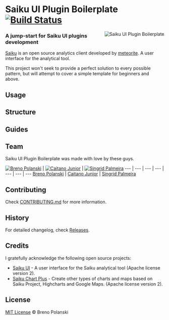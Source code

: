 # Saiku UI Plugin Boilerplate [![Build Status](https://travis-ci.org/brenopolanski/saiku-plugin-boilerplate.svg?branch=master)](https://travis-ci.org/brenopolanski/saiku-plugin-boilerplate)

<img src="https://raw.githubusercontent.com/brenopolanski/saiku-plugin-boilerplate/gh-assets/saiku-plugin-boilerplate.png" alt="Saiku UI Plugin Boilerplate" align="right" />

### A jump-start for Saiku UI plugins development

[Saiku](http://www.meteorite.bi/saiku) is an open source analytics client developed by [meteorite](http://www.meteorite.bi/). A user interface for the analytical tool.

This project won't seek to provide a perfect solution to every possible pattern, but will attempt to cover a simple template for beginners and above.

## Usage

## Structure

## Guides

## Team

Saiku UI Plugin Boilerplate was made with love by these guys.

[![Breno Polanski](https://avatars3.githubusercontent.com/u/1894191?s=70)](https://github.com/brenopolanski) | [![Caitano Junior](https://avatars0.githubusercontent.com/u/7557360?s=70)](https://github.com/caitanojunior) | [![Singrid Palmeira](https://avatars0.githubusercontent.com/u/7749234?s=70)](https://github.com/Singrid)
--- | --- | --- | --- | --- | --- | ---
[Breno Polanski](https://github.com/brenopolanski) | [Caitano Junior](https://github.com/caitanojunior) | [Singrid Palmeira](https://github.com/Singrid)

## Contributing

Check [CONTRIBUTING.md](https://github.com/brenopolanski/saiku-plugin-boilerplate/blob/master/CONTRIBUTING.md) for more information.

## History

For detailed changelog, check [Releases](https://github.com/brenopolanski/saiku-plugin-boilerplate/releases).

## Credits

I gratefully acknowledge the following open source projects:

* [Saiku UI](https://github.com/OSBI/saiku-ui) - A user interface for the Saiku analytical tool (Apache license version 2).
* [Saiku Chart Plus](https://github.com/it4biz/SaikuChartPlus) - Create other types of charts and maps based on Saiku Project, Highcharts and Google Maps. (Apache license version 2).

## License

[MIT License](http://brenopolanski.mit-license.org/) © Breno Polanski
